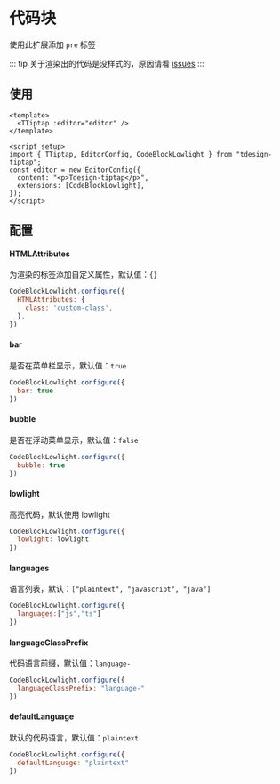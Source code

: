 # 代码块

使用此扩展添加 `pre` 标签

::: tip
关于渲染出的代码是没样式的，原因请看 [issues](https://github.com/ueberdosis/tiptap/issues/2371) 
:::


## 使用

``` vue
<template>
  <TTiptap :editor="editor" />
</template>

<script setup>
import { TTiptap, EditorConfig, CodeBlockLowlight } from "tdesign-tiptap";
const editor = new EditorConfig({
  content: "<p>Tdesign-tiptap</p>",
  extensions: [CodeBlockLowlight],
});
</script>
```
## 配置

#### HTMLAttributes

为渲染的标签添加自定义属性，默认值：`{}`

```js
CodeBlockLowlight.configure({
  HTMLAttributes: {
    class: 'custom-class',
  },
})
```

#### bar

是否在菜单栏显示，默认值：`true`

```js
CodeBlockLowlight.configure({
  bar: true
})
```

#### bubble

是否在浮动菜单显示，默认值：`false`

```js
CodeBlockLowlight.configure({
  bubble: true
})
```

#### lowlight

高亮代码，默认使用 lowlight

```js
CodeBlockLowlight.configure({
  lowlight: lowlight
})
```
#### languages

语言列表，默认：`["plaintext", "javascript", "java"]`

```js
CodeBlockLowlight.configure({
  languages:["js","ts"]
})
```

#### languageClassPrefix

代码语言前缀，默认值：`language-`

```js
CodeBlockLowlight.configure({
  languageClassPrefix: "language-"
})
```

#### defaultLanguage

默认的代码语言，默认值：`plaintext`

```js
CodeBlockLowlight.configure({
  defaultLanguage: "plaintext"
})
```

